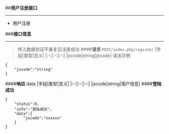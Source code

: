 ﻿##**用户注册接口**
***
 - 用户注册

###**接口信息**
***
>传入数据验证不重复后注册成功
####**请求**
`POST/index.php/register`
|字段|类型|含义|
|:-:|:-:|:-:|
|jscode|string|jscode|
请求示例
```
{
    "jscode":"string"
}
```
####**响应**
data
|字段|类型|含义|
|:-:|:-:|:-:|
|jscode|string|用户信息|
####**登陆成功**
```
{
    "status":0,
    "info":"登陆成功",
    "data":{
        "jscode":"xxxxxx"
    }
}
```
